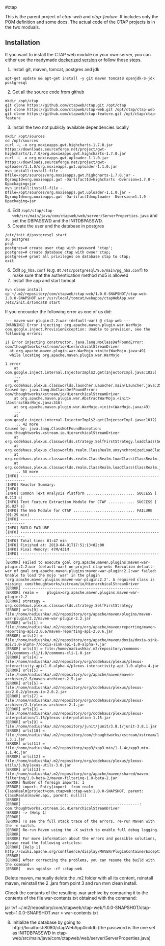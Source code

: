 #ctap

This is the parent project of *ctap-web* and *ctap-feature*. It includes only the POM definition and some docs. The actual code of the CTAP projects is in the two moduals. 

## Installation

If you want to install the CTAP web module on your own server, you can either use the readymade [dockerized version](https://gitlab.inf.unibz.it/commul/docker/ctap) or follow these steps.

1. Install git, maven, tomcat, postgres and jdk
```
apt-get update && apt-get install -y git maven tomcat8 openjdk-8-jdk postgresql
```
2. Get all the source code from github
```
mkdir /opt/ctap
git clone https://github.com/ctapweb/ctap.git /opt/ctap
git clone https://github.com/ctapweb/ctap-web.git /opt/ctap/ctap-web
git clone https://github.com/ctapweb/ctap-feature.git /opt/ctap/ctap-feature
```
3. Install the two not publicly available dependencies locally
```
mkdir /opt/sources
cd /opt/sources
curl -L -o org.moxieapps.gwt.highcharts-1.7.0.jar https://downloads.sourceforge.net/project/gwt-highcharts/1.7.0/org.moxieapps.gwt.highcharts-1.7.0.jar
curl -L -o org.moxieapps.gwt.uploader-1.1.0.jar https://downloads.sourceforge.net/project/gwt-uploader/1.1.0/org.moxieapps.gwt.uploader-1.1.0.jar
mvn install:install-file -Dfile=/opt/sources/org.moxieapps.gwt.highcharts-1.7.0.jar -DgroupId=org.moxieapps.gwt -DartifactId=highcharts -Dversion=1.7.0 -Dpackaging=jar
mvn install:install-file -Dfile=/opt/sources/org.moxieapps.gwt.uploader-1.1.0.jar -DgroupId=org.moxieapps.gwt -DartifactId=uploader -Dversion=1.1.0 -Dpackaging=jar
```
4. Edit  `/opt/ctap/ctap-web/src/main/java/com/ctapweb/web/server/ServerProperties.java` and set the DBPASSWD and the INITDBPASSWD.
5. Create the user and the database in postgres
```
/etc/init.d/postgresql start
su postgres
psql
postgres=# create user ctap with password 'ctap';
postgres=# create database ctap with owner ctap;
postgres=# grant all privileges on database ctap to ctap;
exit
```
6. Edit `pg_hba.conf` (e.g. at `/etc/postgresql/9.6/main/pg_hba.conf`) to make sure that the authentication method md5 is allowed
7. Install the app and start tomcat
```
mvn clean install
cp ~/.m2/repository/com/ctapweb/ctap-web/1.0.0-SNAPSHOT/ctap-web-1.0.0-SNAPSHOT.war /usr/local/tomcat/webapps/ctapWebApp.war
/etc/init.d/tomcat8 start
```
If you encounter the following error as one of us did:
```
--- maven-war-plugin:2.2:war (default-war) @ ctap-web ---
[WARNING] Error injecting: org.apache.maven.plugin.war.WarMojo
com.google.inject.ProvisionException: Unable to provision, see the following errors:

1) Error injecting constructor, java.lang.NoClassDefFoundError: com/thoughtworks/xstream/io/HierarchicalStreamDriver
  at org.apache.maven.plugin.war.WarMojo.<init>(WarMojo.java:49)
  while locating org.apache.maven.plugin.war.WarMojo

1 error
    at com.google.inject.internal.InjectorImpl$2.get(InjectorImpl.java:1025)
    ...
    at org.codehaus.plexus.classworlds.launcher.Launcher.main(Launcher.java:356)
Caused by: java.lang.NoClassDefFoundError: com/thoughtworks/xstream/io/HierarchicalStreamDriver
    at org.apache.maven.plugin.war.AbstractWarMojo.<init>(AbstractWarMojo.java:316)
    at org.apache.maven.plugin.war.WarMojo.<init>(WarMojo.java:49)
 	...
    at com.google.inject.internal.InjectorImpl$2.get(InjectorImpl.java:1012)
    ... 42 more
Caused by: java.lang.ClassNotFoundException: com.thoughtworks.xstream.io.HierarchicalStreamDriver
    at org.codehaus.plexus.classworlds.strategy.SelfFirstStrategy.loadClass(SelfFirstStrategy.java:50)
    at org.codehaus.plexus.classworlds.realm.ClassRealm.unsynchronizedLoadClass(ClassRealm.java:271)
    at org.codehaus.plexus.classworlds.realm.ClassRealm.loadClass(ClassRealm.java:247)
    at org.codehaus.plexus.classworlds.realm.ClassRealm.loadClass(ClassRealm.java:239)
    ... 58 more
[INFO] ------------------------------------------------------------------------
[INFO] Reactor Summary:
[INFO]
[INFO] Common Text Analysis Platform ...................... SUCCESS [  0.213 s]
[INFO] Text Feature Extraction Module for CTAP ............ SUCCESS [ 16.827 s]
[INFO] The Web Module for CTAP ............................ FAILURE [01:29 min]
[INFO] ------------------------------------------------------------------------
[INFO] BUILD FAILURE
[INFO] ------------------------------------------------------------------------
[INFO] Total time: 01:47 min
[INFO] Finished at: 2019-04-01T17:51:13+02:00
[INFO] Final Memory: 47M/431M
[INFO] ------------------------------------------------------------------------
[ERROR] Failed to execute goal org.apache.maven.plugins:maven-war-plugin:2.2:war (default-war) on project ctap-web: Execution default-war of goal org.apache.maven.plugins:maven-war-plugin:2.2:war failed: Unable to load the mojo 'war' in the plugin 'org.apache.maven.plugins:maven-war-plugin:2.2'. A required class is missing: com/thoughtworks/xstream/io/HierarchicalStreamDriver
[ERROR] -----------------------------------------------------
[ERROR] realm =    plugin>org.apache.maven.plugins:maven-war-plugin:2.2
[ERROR] strategy = org.codehaus.plexus.classworlds.strategy.SelfFirstStrategy
[ERROR] urls[0] = file:/home/nadiushka/.m2/repository/org/apache/maven/plugins/maven-war-plugin/2.2/maven-war-plugin-2.2.jar
[ERROR] urls[1] = file:/home/nadiushka/.m2/repository/org/apache/maven/reporting/maven-reporting-api/2.0.6/maven-reporting-api-2.0.6.jar
[ERROR] urls[2] = file:/home/nadiushka/.m2/repository/org/apache/maven/doxia/doxia-sink-api/1.0-alpha-7/doxia-sink-api-1.0-alpha-7.jar
[ERROR] urls[3] = file:/home/nadiushka/.m2/repository/commons-cli/commons-cli/1.0/commons-cli-1.0.jar
[ERROR] urls[4] = file:/home/nadiushka/.m2/repository/org/codehaus/plexus/plexus-interactivity-api/1.0-alpha-4/plexus-interactivity-api-1.0-alpha-4.jar
[ERROR] urls[5] = file:/home/nadiushka/.m2/repository/org/apache/maven/maven-archiver/2.5/maven-archiver-2.5.jar
[ERROR] urls[6] = file:/home/nadiushka/.m2/repository/org/codehaus/plexus/plexus-io/2.0.2/plexus-io-2.0.2.jar
[ERROR] urls[7] = file:/home/nadiushka/.m2/repository/org/codehaus/plexus/plexus-archiver/2.1/plexus-archiver-2.1.jar
[ERROR] urls[8] = file:/home/nadiushka/.m2/repository/org/codehaus/plexus/plexus-interpolation/1.15/plexus-interpolation-1.15.jar
[ERROR] urls[9] = file:/home/nadiushka/.m2/repository/junit/junit/3.8.1/junit-3.8.1.jar
[ERROR] urls[10] = file:/home/nadiushka/.m2/repository/com/thoughtworks/xstream/xstream/1.3.1/xstream-1.3.1.jar
[ERROR] urls[11] = file:/home/nadiushka/.m2/repository/xpp3/xpp3_min/1.1.4c/xpp3_min-1.1.4c.jar
[ERROR] urls[12] = file:/home/nadiushka/.m2/repository/org/codehaus/plexus/plexus-utils/3.0/plexus-utils-3.0.jar
[ERROR] urls[13] = file:/home/nadiushka/.m2/repository/org/apache/maven/shared/maven-filtering/1.0-beta-2/maven-filtering-1.0-beta-2.jar
[ERROR] Number of foreign imports: 1
[ERROR] import: Entry[import  from realm ClassRealm[project>com.ctapweb:ctap-web:1.0.0-SNAPSHOT, parent: ClassRealm[maven.api, parent: null]]]
[ERROR]
[ERROR] -----------------------------------------------------: com.thoughtworks.xstream.io.HierarchicalStreamDriver
[ERROR] -> [Help 1]
[ERROR]
[ERROR] To see the full stack trace of the errors, re-run Maven with the -e switch.
[ERROR] Re-run Maven using the -X switch to enable full debug logging.
[ERROR]
[ERROR] For more information about the errors and possible solutions, please read the following articles:
[ERROR] [Help 1] http://cwiki.apache.org/confluence/display/MAVEN/PluginContainerException
[ERROR]
[ERROR] After correcting the problems, you can resume the build with the command
[ERROR]   mvn <goals> -rf :ctap-web
```
Delete maven, manually delete the .m2 folder with all its content, reinstall maven, reinstall the 2 .jars from point 3 and run mvn clean install.

Check the contants of the resulting .war archive by comparing it to the contents of the file war-contents.txt obtained with the command:

jar tvf ~/.m2/repository/com/ctapweb/ctap-web/1.0.0-SNAPSHOT/ctap-web-1.0.0-SNAPSHOT.war > war-contents.txt


8. Initialize the database by going to http://localhost:8080/ctapWebApp#initdb (the password is the one set as INITDBPASSWD in ctap-web/src/main/java/com/ctapweb/web/server/ServerProperties.java)

